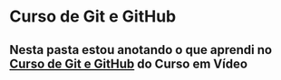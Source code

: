 # Curso de Git e GitHub
## Nesta pasta estou anotando o que aprendi no [Curso de Git e GitHub](https://www.cursoemvideo.com/curso/curso-de-git-e-github) do Curso em Vídeo



